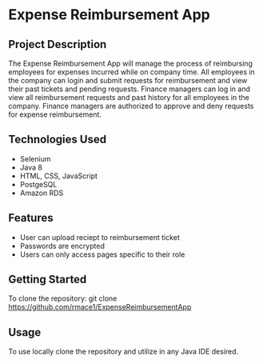 # Expense Reimbursement App

## Project Description
The Expense Reimbursement App will manage the process of reimbursing employees for expenses incurred while on company time. All employees in the company can login and submit requests for reimbursement and view their past tickets and pending requests. Finance managers can log in and view all reimbursement requests and past history for all employees in the company. Finance managers are authorized to approve and deny requests for expense reimbursement.

## Technologies Used
* Selenium
* Java 8
* HTML, CSS, JavaScript
* PostgeSQL
* Amazon RDS

## Features
* User can upload reciept to reimbursement ticket
* Passwords are encrypted
* Users can only access pages specific to their role


## Getting Started
To clone the repository:
git clone https://github.com/rmace1/ExpenseReimbursementApp

## Usage
To use locally clone the repository and utilize in any Java IDE desired.
